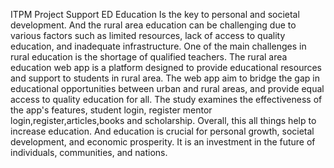  ITPM Project Support ED
 Education Is the key to personal and societal development. And the rural area education can be challenging due to various factors such as limited resources, lack of access to quality education, and inadequate infrastructure. One of the main challenges in rural education is the shortage of qualified teachers. The rural area education web app is a platform designed to provide educational resources and support to students in rural area. The web app aim to bridge the gap in educational opportunities between urban and rural areas, and provide equal access to quality education for all. The study examines the effectiveness of the app's features, student login, register mentor login,register,articles,books and scholarship. Overall, this all things help to increase education. And education is crucial for personal growth, societal development, and economic prosperity. It is an investment in the future of individuals, communities, and nations.

